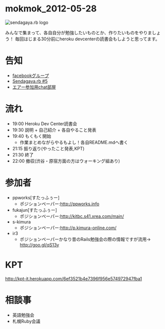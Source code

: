 mokmok_2012-05-28
=================

![sendagaya.rb logo](http://ppworks.info/images/sendagayarb100x100.png)

みんなで集まって、各自自分が勉強したいものとか、作りたいものをやりましょう！
毎回はじまる30分前にheroku devcenterの読書会もしようと思ってます。

# 告知
* [facebookグループ](https://www.facebook.com/groups/132324356892674)
* [Sendagaya.rb #5](http://www.zusaar.com/event/300004)
* [エアー参加用chat部屋](http://lingr.com/room/sendagayarb)

# 流れ
* 19:00 Heroku Dev Center読書会
* 19:30 説明 + 自己紹介 + 各自やること発表
* 19:40 もくもく開始
  * 作業まとめながらやるもよし！各自README.mdへ書く
* 21:15 振り返り(やったこと発表,KPT)
* 21:30 終了
* 22:00 撤収(渋谷・原宿方面の方はウォーキング組あり)

# 参加者
- ppworks[すたっふぅー]
  - ポジションペーパー:http://ppworks.info
- fukajun[すたっふぅー]
  - ポジションペーパー:http://kitbc.s41.xrea.com/main/
- s-kimura
  - ポジションペーパー:http://p.kimura-online.com/
- ir3
  - ポジションペーパーかなり昔のRails勉強会の際の情報ですが流用→ http://goo.gl/qS13y




# KPT
http://kpt-it.herokuapp.com/6ef3521b4e7396f956e574972947fba1

# 相談事
* 英語勉強会
* 札幌Ruby会議
